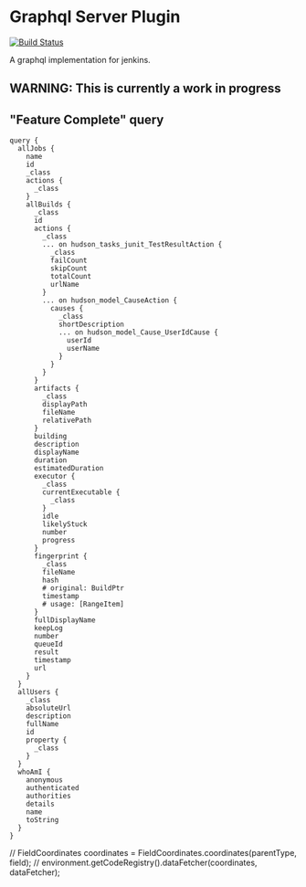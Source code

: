 # Graphql Server Plugin

[![Build Status](https://ci.jenkins.io/buildStatus/icon??style=plastic&job=Plugins%2Fgraphql-server-plugin%2Fmaster)](https://ci.jenkins.io/job/Plugins/job/graphql-server-plugin/job/master/)

A graphql implementation for jenkins.

## WARNING: This is currently a work in progress

## "Feature Complete" query

```
query {
  allJobs {
    name
    id
    _class
    actions {
      _class
    }
    allBuilds {
      _class
      id
      actions {
        _class
        ... on hudson_tasks_junit_TestResultAction {
          _class
          failCount
          skipCount
          totalCount
          urlName
        }
        ... on hudson_model_CauseAction {
          causes {
            _class
            shortDescription
            ... on hudson_model_Cause_UserIdCause {
              userId
              userName
            }
          }
        }
      }
      artifacts {
        _class
        displayPath
        fileName
        relativePath
      }
      building
      description
      displayName
      duration
      estimatedDuration
      executor {
        _class
        currentExecutable {
          _class
        }
        idle
        likelyStuck
        number
        progress
      }
      fingerprint {
        _class
        fileName
        hash
        # original: BuildPtr
        timestamp
        # usage: [RangeItem]
      }
      fullDisplayName
      keepLog
      number
      queueId
      result
      timestamp
      url
    }
  }
  allUsers {
    _class
    absoluteUrl
    description
    fullName
    id
    property {
      _class
    }
  }
  whoAmI {
    anonymous
    authenticated
    authorities
    details
    name
    toString
  }
}
```

// FieldCoordinates coordinates = FieldCoordinates.coordinates(parentType, field);
// environment.getCodeRegistry().dataFetcher(coordinates, dataFetcher);
